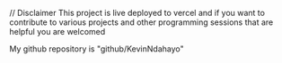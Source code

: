 // Disclaimer 
This project is live deployed to vercel and if you want to contribute to various projects 
and other programming sessions that are helpful you are welcomed

My github repository is "github/KevinNdahayo"
